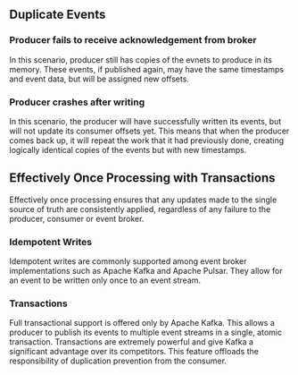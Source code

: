 ## Duplicate Events

### Producer fails to receive acknowledgement from broker

In this scenario, producer still has copies of the evnets to produce in its memory. These events, if published again, may have the same timestamps and event data, but will be assigned new offsets.

### Producer crashes after writing

In this scenario, the producer will have successfully written its events, but will not update its consumer offsets yet. This means that when the producer comes back up, it will repeat the work that it had previously done, creating logically identical copies of the events but with new timestamps. 

## Effectively Once Processing with Transactions

Effectively once processing ensures that any updates made to the single source of truth are consistently applied, regardless of any failure to the producer, consumer or event broker. 

### Idempotent Writes

Idempotent writes are commonly supported among event broker implementations such as Apache Kafka and Apache Pulsar. They allow for an event to be written only once to an event stream.

### Transactions

Full transactional support is offered only by Apache Kafka. This allows a producer to publish its events to multiple event streams in a single, atomic transaction. Transactions are extremely powerful and give Kafka a significant advantage over its competitors. This feature offloads the responsibility of duplication prevention from the consumer.